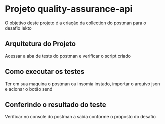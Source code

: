 # Projeto quality-assurance-api

O objetivo deste projeto é a criação da collection do postman para o desafio lekto

## Arquitetura do Projeto

Acessar a aba de tests do postman e verificar o script criado

## Como executar os testes

Ter em sua maquina o postman ou insomia instado, importar o arquivo json e acionar o botão send

## Conferindo o resultado do teste

Verificar no console do postman a saída conforme o proposto do desafio